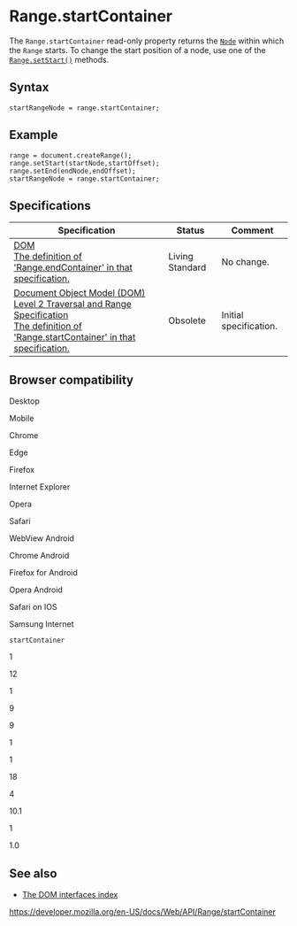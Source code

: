 Range.startContainer
====================

The `Range.startContainer` read-only property returns the [`Node`](../node) within which the `Range` starts. To change the start position of a node, use one of the [`Range.setStart()`](setstart) methods.

Syntax
------

    startRangeNode = range.startContainer;

Example
-------

    range = document.createRange();
    range.setStart(startNode,startOffset);
    range.setEnd(endNode,endOffset);
    startRangeNode = range.startContainer;

Specifications
--------------

<table><thead><tr class="header"><th>Specification</th><th>Status</th><th>Comment</th></tr></thead><tbody><tr class="odd"><td><a href="https://dom.spec.whatwg.org/#dom-range-startcontainer">DOM<br />
<span class="small">The definition of 'Range.endContainer' in that specification.</span></a></td><td><span class="spec-living">Living Standard</span></td><td>No change.</td></tr><tr class="even"><td><a href="https://www.w3.org/TR/DOM-Level-2-Traversal-Range/ranges.html#Level-2-Range-attr-startParent">Document Object Model (DOM) Level 2 Traversal and Range Specification<br />
<span class="small">The definition of 'Range.startContainer' in that specification.</span></a></td><td><span class="spec-obsolete">Obsolete</span></td><td>Initial specification.</td></tr></tbody></table>

Browser compatibility
---------------------

Desktop

Mobile

Chrome

Edge

Firefox

Internet Explorer

Opera

Safari

WebView Android

Chrome Android

Firefox for Android

Opera Android

Safari on IOS

Samsung Internet

`startContainer`

1

12

1

9

9

1

1

18

4

10.1

1

1.0

See also
--------

-   [The DOM interfaces index](../document_object_model)

<a href="https://developer.mozilla.org/en-US/docs/Web/API/Range/startContainer" class="_attribution-link">https://developer.mozilla.org/en-US/docs/Web/API/Range/startContainer</a>
